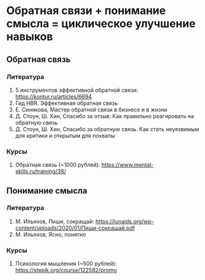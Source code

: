 # Обратная связи + понимание смысла = циклическое улучшение навыков

## Обратная связь

### Литература
1. 5 инструментов эффективной обратной связи: https://kontur.ru/articles/6694
2. Гид HBR. Эффективная обратная связь
3. Е. Синякова, Мастер обратной связи в бизнесе и в жизни
4. Д. Стоун, Ш. Хин, Спасибо за отзыв. Как правильно реагировать на обратную связь
5. Д. Стоун, Ш. Хин, Спасибо за обратную связь. Как стать неуязвимым для критики и открытым для похвалы

### Курсы
1. Обратная связь (~1000 рублей): https://www.mental-skills.ru/training/38/

## Понимание смысла

### Литература
1. М. Ильяхов, Пиши, сокращай: https://lunaids.org/wp-content/uploads/2020/01/Пиши-сокращай.pdf
2. М. Ильяхов, Ясно, понятно

### Курсы
1. Психология мышления (~500 рублей): https://stepik.org/course/122582/promo
